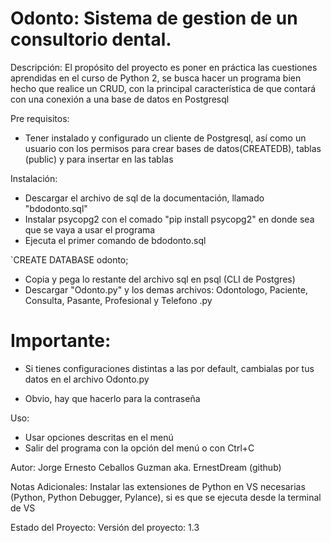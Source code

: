# Odonto: Sistema de gestion de un consultorio dental.

Descripción: El propósito del proyecto es poner en práctica las cuestiones aprendidas en el curso de Python 2, se busca hacer un programa bien hecho que realice un CRUD, con la principal característica de que contará con una conexión a una base de datos en Postgresql

Pre requisitos:
* Tener instalado y configurado un cliente de Postgresql, así como un usuario con los permisos para crear bases de datos(CREATEDB), tablas (public) y para insertar en las tablas

Instalación:
* Descargar el archivo de sql de la documentación, llamado "bdodonto.sql"
* Instalar psycopg2 con el comado "pip install psycopg2" en donde sea que se vaya a usar el programa
* Ejecuta el primer comando de bdodonto.sql

`CREATE DATABASE odonto;

* Copia y pega lo restante del archivo sql en psql (CLI de Postgres)
* Descargar "Odonto.py" y los demas archivos: Odontologo, Paciente, Consulta, Pasante, Profesional y Telefono .py
    
# Importante:
* Si tienes configuraciones distintas a las por default, cambialas por tus datos en el archivo Odonto.py

* Obvio, hay que hacerlo para la contraseña


Uso:
* Usar opciones descritas en el menú
* Salir del programa con la opción del menú o con Ctrl+C

Autor: Jorge Ernesto Ceballos Guzman aka. ErnestDream (github)

Notas Adicionales: Instalar las extensiones de Python en VS necesarias (Python, Python Debugger, Pylance), si es que se ejecuta desde la terminal de VS

Estado del Proyecto: Versión del proyecto: 1.3
